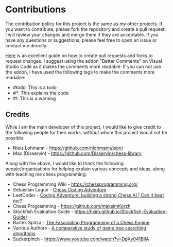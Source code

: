 # Contributions
The contribution policy for this project is the same as my other projects. If you want to contribute, please fork the repository and create a pull request. I will review your changes and merge them if they are acceptable. If you have any questions or suggestions, please feel free to open an issue or contact me directly. 

[Here](https://www.dataschool.io/how-to-contribute-on-github) is an excellent guide on how to create pull requests and forks to request changes. I suggest using the addon "Better Comments" on Visual Studio Code as it makes the comments more readable. If you can not use the addon, I have used the following tags to make the comments more readable:

- #todo: This is a todo
- #*: This explains the code
- #!: This is a warning

## Credits
While I am the main developer of this project, I would like to give credit to the following people for their works, without whom this project would not be possible:
- Niels Lohmann - https://github.com/nlohmann/json/
- Max (Disservin) - https://github.com/Disservin/chess-library

Along with the above, I would like to thank the following people/organisations for helping explain various concepts and ideas, along with teaching me chess programming:
- Chess Programming Wiki - https://chessprogramming.org/
- Sebastian Lague - [Chess Coding Adventure](https://github.com/SebLague/Chess-Coding-Adventure)
- LeetCoder - [Coding Adventure: building a strong Chess AI | Can it beat me?](https://www.youtube.com/watch?v=OWEcs-zzbho)
- Chess Programming - https://github.com/maksimKorzh
- Stockfish Evaluation Guide - https://hxim.github.io/Stockfish-Evaluation-Guide/
- Bartek Spitza - [The Fascinating Programming of a Chess Engine](https://www.youtube.com/watch?v=w4FFX_otR-4)
- Various Authors - [A comparative study of game tree searching algorithms](https://www.researchgate.net/publication/262672371_A_Comparative_Study_of_Game_Tree_Searching_Methods)
- Suckerpinch - https://www.youtube.com/watch?v=DpXy041BIlA